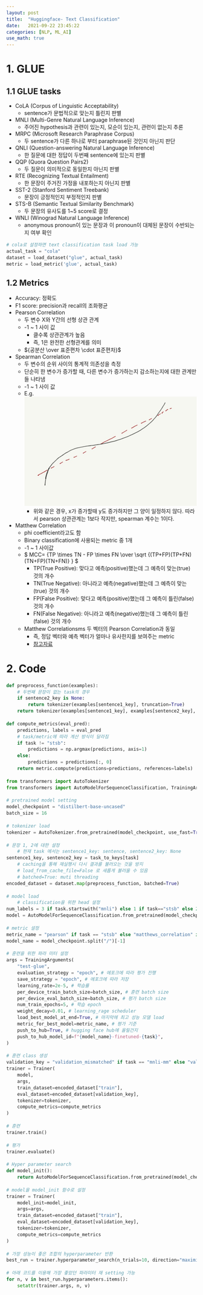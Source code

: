```yaml
---
layout: post
title:  "Huggingface- Text Classification"
date:   2021-09-22 23:45:22
categories: [NLP, ML_AI]
use_math: true
---
```


# 1. GLUE
## 1.1 GLUE tasks
* CoLA (Corpus of Linguistic Acceptability)
    * sentence가 문법적으로 맞는지 틀린지 판별
* MNLI (Multi-Genre Natural Language Inference)
    * 주어진 hypothesis과 관련이 있는지, 모순이 있는지, 관련이 없는지 추론
* MRPC (Microsoft Research Paraphrase Corpus)
    * 두 sentence가 다른 하나로 부터 paraphrase된 것인지 아닌지 판단
* QNLI (Question-answering Natural Language Inference)
    * 한 질문에 대한 정답이 두번째 sentence에 있는지 판별
* QQP (Quora Question Pairs2)
    * 두 질문이 의미적으로 동일한지 아닌지 판별
* RTE (Recognizing Textual Entailment)
    * 한 문장이 주거진 가정을 내포하는지 아닌지 판별
* SST-2 (Stanford Sentiment Treebank)
    * 문장이 긍정적인지 부정적인지 판별
* STS-B (Semantic Textual Similarity Benchmark)
    * 두 문장의 유사도를 1~5 score로 결정
* WNLI (Winograd Natural Language Inference)
    * anonymous pronoun이 있는 문장과 이 pronoun이 대체된 문장이 수반되는지 여부 확인

```python
# cola로 설정하면 text classification task load 가능
actual_task = "cola"
dataset = load_dataset("glue", actual_task)
metric = load_metric('glue', actual_task)
```

## 1.2 Metrics
* Accuracy: 정확도
* F1 score: precision과 recall의 조화평균
* Pearson Correlation
    * 두 변수 X와 Y간의 선형 상관 관계
    * -1 ~ 1 사이 값
        * 클수록 상관관계가 높음
        * 즉, 1은 완전한 선형관계를 의미
    * ${공분산 \over 표준편차 \cdot 표준편차}$
* Spearman Correlation
    * 두 변수의 순위 사이의 통계적 의존성을 측정
    * 단순히 한 변수가 증가할 때, 다른 변수가 증가하는지 감소하는지에 대한 관계만들 나타냄
    * -1 ~ 1 사이 값
    * E.g.  
        ![](/assets/image/ustagelv2/hf_1.jpg)
        * 위와 같은 경우, x가 증가할때 y도 증가하지만 그 양이 일정하지 않다. 따라서 pearson 상관관계는 1보다 작지만, spearman 계수는 1이다.    
* Matthew Correlation
    * phi coefficient라고도 함
    * Binary classification에 사용되는 metric 중 1개
    * -1 ~ 1 사이값
    * $ MCC= {TP \times TN - FP \times FN \over \sqrt {(TP+FP)(TP+FN)(TN+FP)(TN+FN)} } $
        * TP(True Positive): 맞다고 예측(positive)했는데 그 예측이 맞는(true) 것의 개수
        * TN(True Negative): 아니라고 예측(negative)했는데 그 예측이 맞는(true) 것의 개수
        * FP(False Positive): 맞다고 예측(positive)했는데 그 예측이 틀린(false) 것의 개수
        * FN(False Negative): 아니라고 예측(negative)했는데 그 예측이 틀린(false) 것의 개수
    * Matthew Correlationsms 두 벡터의 Pearson Correlation과 동일
        * 즉, 정답 벡터와 예측 벡터가 얼마나 유사한지를 보여주는 metric
        * [참고자료](https://ivoryrabbit.github.io/%EC%88%98%ED%95%99/2021/03/12/%EB%A7%A4%ED%8A%9C-%EC%83%81%EA%B4%80%EA%B3%84%EC%88%98.html)

# 2. Code

```python
def preprocess_function(examples):
    # 두번째 문장이 없는 task의 경우
    if sentence2_key is None:
        return tokenizer(examples[sentence1_key], truncation=True)
    return tokenizer(examples[sentence1_key], examples[sentence2_key], truncation=True)

def compute_metrics(eval_pred):
    predictions, labels = eval_pred
    # task/metric에 따라 계산 방식이 달라짐
    if task != "stsb":
        predictions = np.argmax(predictions, axis=1)
    else:
        predictions = predictions[:, 0]
    return metric.compute(predictions=predictions, references=labels)

from transformers import AutoTokenizer
from transformers import AutoModelForSequenceClassification, TrainingArguments, Trainer 

# pretrained model setting
model_checkpoint = "distilbert-base-uncased"
batch_size = 16

# tokenizer load
tokenizer = AutoTokenizer.from_pretrained(model_checkpoint, use_fast=True)

# 문장 1, 2에 대한 설정
    # 현재 task 에서는 sentence1_key: sentence, sentence2_key: None
sentence1_key, sentence2_key = task_to_keys[task]
    # caching을 통해 재실행시 다시 결과를 불러오는 것을 방지
    # load_from_cache_file=False 로 새롭게 불러올 수 있음
    # batched=True: muti threading
encoded_dataset = dataset.map(preprocess_function, batched=True)

# model load
    # classification을 위한 head 설정
num_labels = 3 if task.startswith("mnli") else 1 if task=="stsb" else 2
model = AutoModelForSequenceClassification.from_pretrained(model_checkpoint, num_labels=num_labels)

# metric 설정
metric_name = "pearson" if task == "stsb" else "matthews_correlation" if task == "cola" else "accuracy"
model_name = model_checkpoint.split("/")[-1]

# 훈련을 위한 파라 미터 설정
args = TrainingArguments(
    "test-glue",
    evaluation_strategy = "epoch", # 에포크에 따라 평가 진행
    save_strategy = "epoch", # 에포크에 따라 저장
    learning_rate=2e-5, # 학습률
    per_device_train_batch_size=batch_size, # 훈련 batch size
    per_device_eval_batch_size=batch_size, # 평가 batch size
    num_train_epochs=5, # 학습 epoch
    weight_decay=0.01, # learning_rage scheduler
    load_best_model_at_end=True, # 마지막에 최고 성능 모델 load
    metric_for_best_model=metric_name, # 평가 기준
    push_to_hub=True, # hugging face hub에 올릴건지
    push_to_hub_model_id=f"{model_name}-finetuned-{task}",
)

# 훈련 class 생성
validation_key = "validation_mismatched" if task == "mnli-mm" else "validation_matched" if task == "mnli" else "validation"
trainer = Trainer(
    model,
    args,
    train_dataset=encoded_dataset["train"],
    eval_dataset=encoded_dataset[validation_key],
    tokenizer=tokenizer,
    compute_metrics=compute_metrics
)

# 훈련
trainer.train()

# 평가
trainer.evaluate()

# Hyper parameter search
def model_init():
    return AutoModelForSequenceClassification.from_pretrained(model_checkpoint, num_labels=num_labels)

# model을 model_init 함수로 설정
trainer = Trainer(
    model_init=model_init,
    args=args,
    train_dataset=encoded_dataset["train"],
    eval_dataset=encoded_dataset[validation_key],
    tokenizer=tokenizer,
    compute_metrics=compute_metrics
)

# 가장 성능이 좋은 조합의 hyperparameter 반환
best_run = trainer.hyperparameter_search(n_trials=10, direction="maximize")

# 아래 코드를 이용해 가장 좋았던 파라미터 재 setting 가능
for n, v in best_run.hyperparameters.items():
    setattr(trainer.args, n, v)
```